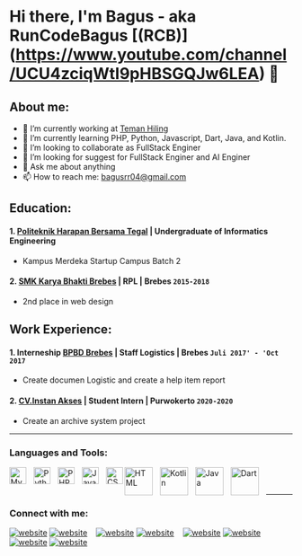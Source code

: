 # Hi there, I'm Bagus - aka RunCodeBagus [(RCB)] (https://www.youtube.com/channel/UCU4zciqWtI9pHBSGQJw6LEA) 👋
## About me:
- 🔭 I’m currently working at [Teman Hiling](https://www.temanhiling.com)
- 🌱 I’m currently learning PHP, Python, Javascript, Dart, Java, and Kotlin.
- 👯 I’m looking to collaborate as FullStack Enginer
- 🤔 I’m looking for suggest for FullStack Enginer and AI Enginer
- 💬 Ask me about anything
- 📫 How to reach me: bagusrr04@gmail.com

## Education:

#### 1. [Politeknik Harapan Bersama Tegal](www.poltektegal.ac.id) | Undergraduate of Informatics Engineering
   - Kampus Merdeka Startup Campus Batch 2
 #### 2. [SMK Karya Bhakti Brebes](https://www.sman1kebumen.sch.id) | RPL | Brebes `2015-2018`
   - 2nd place in web design

## Work Experience:
#### 1. Interneship [BPBD Brebes](https://bpbd.brebeskab.go.id) | Staff Logistics | Brebes `Juli 2017' - 'Oct 2017`
   - Create documen Logistic and create a help item report 
#### 2. [CV.Instan Akses](https://instanakses.com) | Student Intern | Purwokerto `2020-2020`
   - Create an archive system project
---

### Languages and Tools:

[<img align="left" alt="MySQL" width="30px" src="https://cdn.jsdelivr.net/gh/devicons/devicon/icons/mysql/mysql-original.svg" style="padding-right:10px;" />][webdev]
[<img align="left" alt="Python" width="30px" src="https://upload.wikimedia.org/wikipedia/commons/thumb/c/c3/Python-logo-notext.svg/110px-Python-logo-notext.svg.png?20100317150552" style="padding-right:10px;" />][webdev]
[<img align="left" alt="PHP" width="30px" src="https://www.php.net//images/logos/new-php-logo.svg" style="padding-right:10px;" />][webdev]
[<img align="left" alt="JavaScript" width="30px" src="https://www.bing.com/th?id=OIP.BgotsGDf29y10kno47CHOwHaEo&w=316&h=197&c=8&rs=1&qlt=90&o=6&pid=3.1&rm=2" style="padding-right:10px;" />][webdev]
[<img align="left" alt="CSS" width="30px" src="https://www.bing.com/th?id=OIP.t8LlCJIKEWi5TeqGdfoxHQHaJ3&w=154&h=206&c=8&rs=1&qlt=90&o=6&pid=3.1&rm=2" style="padding-right:0px;" />][webdev]
[<img align="left" alt="HTML" width="50px" src="https://www.bing.com/th?id=OIP.bI8KDjd8-nDvzTX_Uok7FwHaHa&w=206&h=206&c=8&rs=1&qlt=90&o=6&pid=3.1&rm=2" style="padding-right:10px;" />][webdev]
[<img align="left" alt="Kotlin" width="50px" src="https://www.bing.com/th?id=OIP.D2ppCycgCvm90WV3CNIM-AHaHa&w=250&h=250&c=8&rs=1&qlt=90&o=6&pid=3.1&rm=2" style="padding-right:10px;" />][webdev]
[<img align="left" alt="Java" width="50px" src="https://www.bing.com/th?id=OIP.dJ7A1hPb-BDRBrhOmhrVAgHaHa&w=250&h=250&c=8&rs=1&qlt=90&o=6&pid=3.1&rm=2" style="padding-right:10px;" />][webdev]
[<img align="left" alt="Dart" width="50px" src="https://www.bing.com/th?id=OIP.PblQquEXxZ6U1BmBNlEprAHaDt&w=200&h=100&c=8&rs=1&qlt=90&o=6&pid=3.1&rm=2" style="padding-right:10px;" />][webdev]
<br />
<br />

---
### Connect with me:

[![website](./img/youtube-light.svg)](https://www.youtube.com/channel/UCU4zciqWtI9pHBSGQJw6LEA#gh-light-mode-only)
[![website](./img/youtube-dark.svg)](https://www.youtube.com/channel/UCU4zciqWtI9pHBSGQJw6LEA#gh-dark-mode-only)
&nbsp;&nbsp;
[![website](./img/twitter-light.svg)](https://twitter.com/ridhashi99#gh-light-mode-only)
[![website](./img/twitter-dark.svg)](https://twitter.com/ridhashi99#gh-dark-mode-only)
&nbsp;&nbsp;
[![website](./img/linkedin-light.svg)](https://www.linkedin.com/in/bagusrifqir#gh-light-mode-only)
[![website](./img/linkedin-dark.svg)](https://www.linkedin.com/in/bagusrifqir/#gh-dark-mode-only)
&nbsp;&nbsp;
[![website](./img/instagram-light.svg)](https://www.instagram.com/if_else0#gh-light-mode-only)
[![website](./img/instagram-dark.svg)](https://www.instagram.com/if_else0#gh-dark-mode-only)



[webdev]: https://github.com/bagusrr99/bagusrr99
